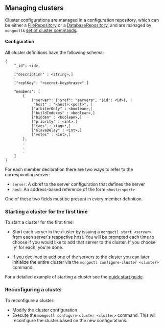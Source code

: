 Managing clusters
--------------------

Cluster configurations are managed in a configuration repository, which can be either a 
[FileRepository](configuring-mongoctl.md#using-a-filerepository) or a 
[DatabaseRepository](configuring-mongoctl.md#using-a-databaserepository),
and are managed by ```mongoctl```s [set of cluster commands](command-reference.md#cluster-commands).

#### Configuration

All cluster definitions have the following schema:

```
{
    "_id": <id>,

    ["description" : <string>,]
    
    ["replKey": "<secret-keyphrase>",]

    "members": [
        {
            ("server": {"$ref": "servers", "$id": <id>}, |
             "host" : "<host>:<port>", )
            ["arbiterOnly" : <boolean>,]
            ["buildIndexes" : <boolean>,]
            ["hidden" : <boolean>,]
            ["priority" : <int>,]
            ["tags" : <tag>*,]
            ["slaveDelay" : <int>,]
            ["votes" : <int>,]
        },
        .
        .
        .
    ]
}
```

For each member declaration there are two ways to refer to the corresponding server:

* ```server```: A dbref to the server configuration that defines the server
* ```host```: An address-based reference of the form ```<host>:<port>```

One of these two fields must be present in every member definition.

### Starting a cluster for the first time

To start a cluster for the first time:

* Start each server in the cluster by issuing a ```mongoctl start
<server>``` from each server's respective host. You will be prompted each time to
choose if you would like to add that server to the cluster. If you choose 'y' for each, 
you're done.

* If you declined to add one of the servers to the cluster you can later initialize the entire cluster via 
the ```mongoctl configure-cluster <cluster>``` command. 

For a detailed example of starting a cluster see the [quick start guide](quick-start.md#replica-set-cluster-example).

### Reconfiguring a cluster

To reconfigure a cluster:

* Modify the cluster configuration
* Execute the ```mongoctl configure-cluster <cluster>``` command. This will reconfigure
the cluster based on the new configurations.


